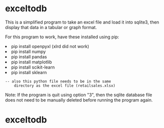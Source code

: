 # exceltodb
This is a simplified program to take an excel file and
load it into sqlite3, then display that data in a tabular or
graph format.

For this program to work, have these installed using pip:
    <li>pip install openpyxl (xlrd did not work)
    <li>pip install numpy
    <li>pip install pandas
    <li>pip install matplotlib
    <li>pip install scikit-learn
    <li>pip install sklearn

    -- also this python file needs to be in the same
        directory as the excel file (retailsales.xlsx)

Note: If the program is quit using option "3", then the sqlite
database file does not need to be manually deleted before running
the program again.
# exceltodb

